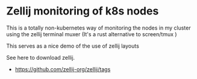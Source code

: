 # Zellij monitoring of k8s nodes

This is a totally non-kubernetes way of monitoring the nodes in my cluster
using the zellij terminal muxer (It's a rust alternative to screen/tmux )

This serves as a nice demo of the use of zellij layouts

See here to download zellij.

- https://github.com/zellij-org/zellij/tags